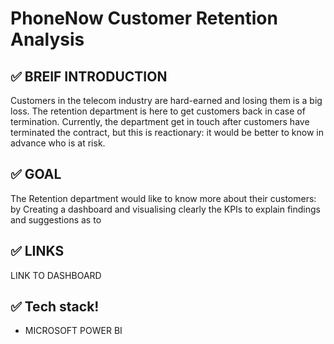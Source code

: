 # PhoneNow Customer Retention Analysis

## ✅ BREIF INTRODUCTION
Customers in the telecom industry are hard-earned and losing them is a big loss. The retention department is here to get customers back in case of termination. 
Currently, the department get in touch after customers have terminated the contract, but this is reactionary: it would be better to know in advance who is at risk.

## ✅ GOAL
The Retention department would like to know more about their customers: by Creating a dashboard and visualising clearly the KPIs to explain findings and suggestions as to 

## ✅ LINKS
LINK TO DASHBOARD


## ✅ Tech stack!
* MICROSOFT POWER BI


